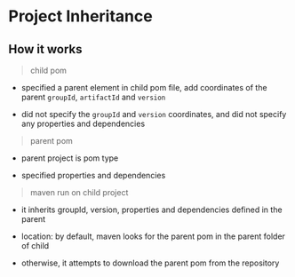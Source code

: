# Project Inheritance

## How it works

> child pom

- specified a parent element in child pom file, add coordinates of the parent `groupId`, `artifactId` and `version`

- did not specify the `groupId` and `version` coordinates, and did not specify any properties and dependencies

> parent pom

- parent project is pom type

- specified properties and dependencies

> maven run on child project

- it inherits groupId, version, properties and dependencies defined in the parent

- location: by default, maven looks for the parent pom in the parent folder of child
 
- otherwise, it attempts to download the parent pom from the repository
